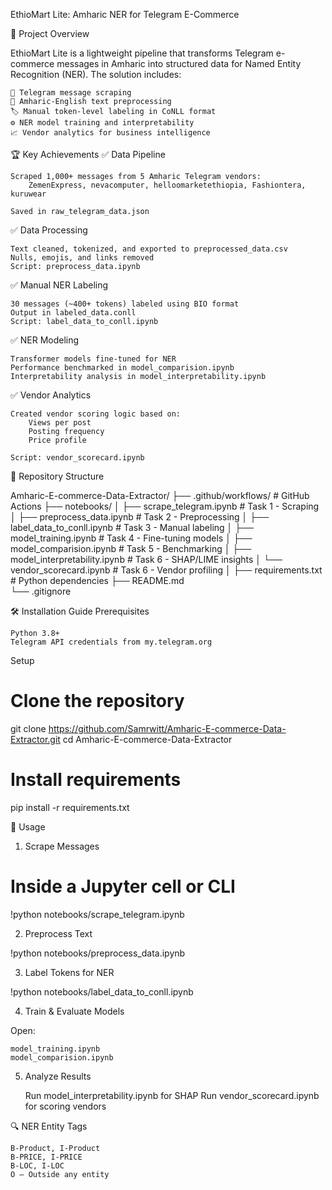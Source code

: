 EthioMart Lite: Amharic NER for Telegram E-Commerce

📌 Project Overview

EthioMart Lite is a lightweight pipeline that transforms Telegram e-commerce messages in Amharic into structured data for Named Entity Recognition (NER). The solution includes:

    🧲 Telegram message scraping
    🧹 Amharic-English text preprocessing
    🏷️ Manual token-level labeling in CoNLL format
    ⚙️ NER model training and interpretability
    📈 Vendor analytics for business intelligence

🏆 Key Achievements
✅ Data Pipeline

    Scraped 1,000+ messages from 5 Amharic Telegram vendors:
        ZemenExpress, nevacomputer, helloomarketethiopia, Fashiontera, kuruwear

    Saved in raw_telegram_data.json

✅ Data Processing

    Text cleaned, tokenized, and exported to preprocessed_data.csv
    Nulls, emojis, and links removed
    Script: preprocess_data.ipynb

✅ Manual NER Labeling

    30 messages (~400+ tokens) labeled using BIO format
    Output in labeled_data.conll
    Script: label_data_to_conll.ipynb

✅ NER Modeling

    Transformer models fine-tuned for NER
    Performance benchmarked in model_comparision.ipynb
    Interpretability analysis in model_interpretability.ipynb

✅ Vendor Analytics

    Created vendor scoring logic based on:
        Views per post
        Posting frequency
        Price profile

    Script: vendor_scorecard.ipynb

📂 Repository Structure

Amharic-E-commerce-Data-Extractor/
├── .github/workflows/                # GitHub Actions
├── notebooks/
│   ├── scrape_telegram.ipynb         # Task 1 - Scraping
│   ├── preprocess_data.ipynb         # Task 2 - Preprocessing
│   ├── label_data_to_conll.ipynb     # Task 3 - Manual labeling
│   ├── model_training.ipynb          # Task 4 - Fine-tuning models
│   ├── model_comparision.ipynb       # Task 5 - Benchmarking
│   ├── model_interpretability.ipynb  # Task 6 - SHAP/LIME insights
│   └── vendor_scorecard.ipynb        # Task 6 - Vendor profiling
│
├── requirements.txt                  # Python dependencies
├── README.md                         
└── .gitignore

🛠️ Installation Guide
Prerequisites

    Python 3.8+
    Telegram API credentials from my.telegram.org

Setup

# Clone the repository
git clone https://github.com/Samrwitt/Amharic-E-commerce-Data-Extractor.git
cd Amharic-E-commerce-Data-Extractor

# Install requirements
pip install -r requirements.txt

🚀 Usage
1. Scrape Messages

# Inside a Jupyter cell or CLI
!python notebooks/scrape_telegram.ipynb

2. Preprocess Text

!python notebooks/preprocess_data.ipynb

3. Label Tokens for NER

!python notebooks/label_data_to_conll.ipynb

4. Train & Evaluate Models

Open:

    model_training.ipynb
    model_comparision.ipynb

5. Analyze Results

    Run model_interpretability.ipynb for SHAP
    Run vendor_scorecard.ipynb for scoring vendors

🔍 NER Entity Tags

    B-Product, I-Product
    B-PRICE, I-PRICE
    B-LOC, I-LOC
    O – Outside any entity
